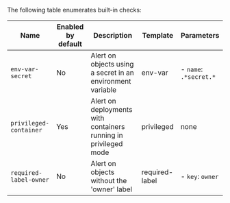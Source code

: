 The following table enumerates built-in checks:


| Name | Enabled by default | Description | Template | Parameters |
 --- | --- | --- | --- | --- | 
|`env-var-secret`|No|Alert on objects using a secret in an environment variable|env-var|- `name`: `.*secret.*` <br />|
|`privileged-container`|Yes|Alert on deployments with containers running in privileged mode|privileged|none|
|`required-label-owner`|No|Alert on objects without the 'owner' label|required-label|- `key`: `owner` <br />|
